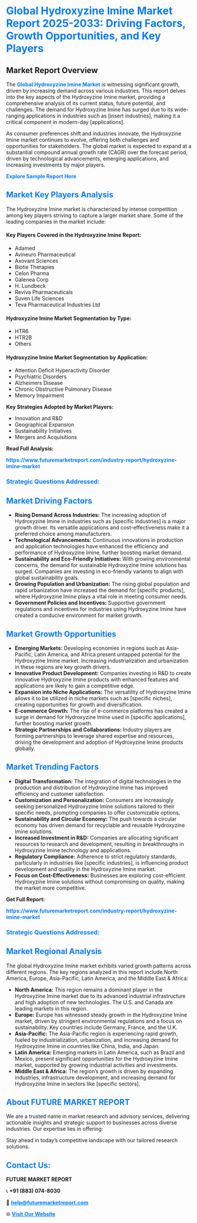 <h1 style="color: #007BFF;">Global Hydroxyzine Imine Market Report 2025-2033: Driving Factors, Growth Opportunities, and Key Players</h1>

<section id="overview">
<h2>Market Report Overview</h2>
<p>The <a href="https://www.futuremarketreport.com/industry-report/hydroxyzine-imine-market" style="color: #007BFF; text-decoration: none;"><strong>Global Hydroxyzine Imine Market</strong></a> is witnessing significant growth, driven by increasing demand across various industries. This report delves into the key aspects of the Hydroxyzine Imine market, providing a comprehensive analysis of its current status, future potential, and challenges. The demand for Hydroxyzine Imine has surged due to its wide-ranging applications in industries such as [insert industries], making it a critical component in modern-day [applications].</p>
<p>As consumer preferences shift and industries innovate, the Hydroxyzine Imine market continues to evolve, offering both challenges and opportunities for stakeholders. The global market is expected to expand at a substantial compound annual growth rate (CAGR) over the forecast period, driven by technological advancements, emerging applications, and increasing investments by major players.</p>
</section>

<section id="overview">
<p><a href="https://www.futuremarketreport.com/request-sample/reportId=37580" style="color: #007BFF; text-decoration: none;"><strong>Explore Sample Report Here</strong></a></p>
</section>

<section id="key-players">
<h2 style="color: #007BFF;">Market Key Players Analysis</h2>
<p>The Hydroxyzine Imine market is characterized by intense competition among key players striving to capture a larger market share. Some of the leading companies in the market include:</p>
<h4>Key Players Covered in the Hydroxyzine Imine Report:</h4>
<ul><li>Adamed</li><li>Avineuro Pharmaceutical</li><li>Axovant Sciences</li><li>Biotie Therapies</li><li>Celon Pharma</li><li>Galenea Corp</li><li>H. Lundbeck</li><li>Reviva Pharmaceuticals</li><li>Suven Life Sciences</li><li>Teva Pharmaceutical Industries Ltd</li></ul>
<h4>Hydroxyzine Imine Market Segmentation by Type:</h4>
<ul><li>HTR6</li><li>HTR2B</li><li>Others</li></ul>

<h4>Hydroxyzine Imine Market Segmentation by Application:</h4>
<ul><li>Attention Deficit Hyperactivity Disorder</li><li>Psychiatric Disorders</li><li>Alzheimers Disease</li><li>Chronic Obstructive Pulmonary Disease</li><li>Memory Impairment</li></ul>
<p><strong>Key Strategies Adopted by Market Players:</strong></p>
<ul>
<li>Innovation and R&D</li>
<li>Geographical Expansion</li>
<li>Sustainability Initiatives</li>
<li>Mergers and Acquisitions</li>
</ul>
</section>

<section>
<p><strong>Read Full Analysis: </strong></p><a href="https://www.futuremarketreport.com/industry-report/hydroxyzine-imine-market" style="color: #007BFF; text-decoration: none;"><strong>https://www.futuremarketreport.com/industry-report/hydroxyzine-imine-market</strong></a>
<h3 style="color: #007BFF;">Strategic Questions Addressed:</h3>
</section>

<section id="driving-factors">
<h2 style="color: #007BFF;">Market Driving Factors</h2>
<ul>
<li><strong>Rising Demand Across Industries:</strong> The increasing adoption of Hydroxyzine Imine in industries such as [specific industries] is a major growth driver. Its versatile applications and cost-effectiveness make it a preferred choice among manufacturers.</li>
<li><strong>Technological Advancements:</strong> Continuous innovations in production and application technologies have enhanced the efficiency and performance of Hydroxyzine Imine, further boosting market demand.</li>
<li><strong>Sustainability and Eco-Friendly Initiatives:</strong> With growing environmental concerns, the demand for sustainable Hydroxyzine Imine solutions has surged. Companies are investing in eco-friendly variants to align with global sustainability goals.</li>
<li><strong>Growing Population and Urbanization:</strong> The rising global population and rapid urbanization have increased the demand for [specific products], where Hydroxyzine Imine plays a vital role in meeting consumer needs.</li>
<li><strong>Government Policies and Incentives:</strong> Supportive government regulations and incentives for industries using Hydroxyzine Imine have created a conducive environment for market growth.</li>
</ul>
</section>

<section id="growth-opportunities">
<h2 style="color: #007BFF;">Market Growth Opportunities</h2>
<ul>
<li><strong>Emerging Markets:</strong> Developing economies in regions such as Asia-Pacific, Latin America, and Africa present untapped potential for the Hydroxyzine Imine market. Increasing industrialization and urbanization in these regions are key growth drivers.</li>
<li><strong>Innovative Product Development:</strong> Companies investing in R&D to create innovative Hydroxyzine Imine products with enhanced features and applications are likely to gain a competitive edge.</li>
<li><strong>Expansion into Niche Applications:</strong> The versatility of Hydroxyzine Imine allows it to be utilized in niche markets such as [specific niches], creating opportunities for growth and diversification.</li>
<li><strong>E-commerce Growth:</strong> The rise of e-commerce platforms has created a surge in demand for Hydroxyzine Imine used in [specific applications], further boosting market growth.</li>
<li><strong>Strategic Partnerships and Collaborations:</strong> Industry players are forming partnerships to leverage shared expertise and resources, driving the development and adoption of Hydroxyzine Imine products globally.</li>
</ul>
</section>

<section id="trending-factors">
<h2 style="color: #007BFF;">Market Trending Factors</h2>
<ul>
<li><strong>Digital Transformation:</strong> The integration of digital technologies in the production and distribution of Hydroxyzine Imine has improved efficiency and customer satisfaction.</li>
<li><strong>Customization and Personalization:</strong> Consumers are increasingly seeking personalized Hydroxyzine Imine solutions tailored to their specific needs, prompting companies to offer customizable options.</li>
<li><strong>Sustainability and Circular Economy:</strong> The push towards a circular economy has driven demand for recyclable and reusable Hydroxyzine Imine solutions.</li>
<li><strong>Increased Investment in R&D:</strong> Companies are allocating significant resources to research and development, resulting in breakthroughs in Hydroxyzine Imine technology and applications.</li>
<li><strong>Regulatory Compliance:</strong> Adherence to strict regulatory standards, particularly in industries like [specific industries], is influencing product development and quality in the Hydroxyzine Imine market.</li>
<li><strong>Focus on Cost-Effectiveness:</strong> Businesses are exploring cost-efficient Hydroxyzine Imine solutions without compromising on quality, making the market more competitive.</li>
</ul>
</section>

<section>
<p><strong>Get Full Report: </strong></p><a href="https://www.futuremarketreport.com/industry-report/hydroxyzine-imine-market" style="color: #007BFF; text-decoration: none;"><strong>https://www.futuremarketreport.com/industry-report/hydroxyzine-imine-market</strong></a>
<h3 style="color: #007BFF;">Strategic Questions Addressed:</h3>
</section>


<section id="regional-analysis">
<h2 style="color: #007BFF;">Market Regional Analysis</h2>
<p>The global Hydroxyzine Imine market exhibits varied growth patterns across different regions. The key regions analyzed in this report include North America, Europe, Asia-Pacific, Latin America, and the Middle East & Africa:</p>
<ul>
<li><strong>North America:</strong> This region remains a dominant player in the Hydroxyzine Imine market due to its advanced industrial infrastructure and high adoption of new technologies. The U.S. and Canada are leading markets in this region.</li>
<li><strong>Europe:</strong> Europe has witnessed steady growth in the Hydroxyzine Imine market, driven by stringent environmental regulations and a focus on sustainability. Key countries include Germany, France, and the U.K.</li>
<li><strong>Asia-Pacific:</strong> The Asia-Pacific region is experiencing rapid growth, fueled by industrialization, urbanization, and increasing demand for Hydroxyzine Imine in countries like China, India, and Japan.</li>
<li><strong>Latin America:</strong> Emerging markets in Latin America, such as Brazil and Mexico, present significant opportunities for the Hydroxyzine Imine market, supported by growing industrial activities and investments.</li>
<li><strong>Middle East & Africa:</strong> The region’s growth is driven by expanding industries, infrastructure development, and increasing demand for Hydroxyzine Imine in sectors like [specific sectors].</li>
</ul>
</section>

<footer>
<h2 style="color: #007BFF;">About FUTURE MARKET REPORT</h2>
<p>We are a trusted name in market research and advisory services, delivering actionable insights and strategic support to businesses across diverse industries. Our expertise lies in offering:</p>

<p>Stay ahead in today’s competitive landscape with our tailored research solutions.</p>

<h2 style="color: #007BFF;">Contact Us:</h2>
<p><strong>FUTURE MARKET REPORT</strong></p>
<p>📞 <strong>+91 (883) 074-8030</strong></p>
<p>📧 <strong><a href="mailto:help@futuremarketreport.com" style="color: #007BFF;">help@futuremarketreport.com</a></strong></p>
<p>🌐 <strong><a href="https://www.futuremarketreport.com/" style="color: #007BFF;">Visit Our Website</a></strong></p>
</footer>